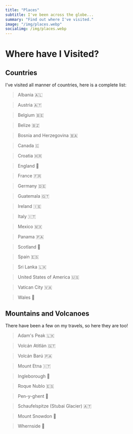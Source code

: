 ```yaml
---
title: "Places"
subtitle: I've been across the globe...
summary: "Find out where I've visited."
image: "/img/places.webp"
socialimg: /img/places.webp
---
```


# Where have I Visited?

## Countries

I've visited all manner of countries, here is a complete list:

> Albania 🇦🇱

> Austria 🇦🇹

> Belgium 🇧🇪

> Belize 🇧🇿

> Bosnia and Herzegovina 🇧🇦

> Canada 🇨

> Croatia 🇭🇷

> England 🏴󠁧󠁢󠁥󠁮󠁧󠁿

> France 🇫🇷

> Germany 🇩🇪

> Guatemala 🇬🇹

> Ireland 🇮🇪

> Italy 🇮🇹

> Mexico 🇲🇽

> Panama 🇵🇦

> Scotland 🏴󠁧󠁢󠁳󠁣󠁴󠁿

> Spain 🇪🇸

> Sri Lanka 🇱🇰

> United States of America 🇺🇸

> Vatican City 🇻🇦

> Wales 🏴󠁧󠁢󠁷󠁬󠁳󠁿

## Mountains and Volcanoes

There have been a few on my travels, so here they are too!

> Adam's Peak 🇱🇰

> Volcán Atitlán 🇬🇹

> Volcán Barú 🇵🇦

> Mount Etna 🇮🇹

> Ingleborough 🏴󠁧󠁢󠁥󠁮󠁧󠁿

> Roque Nublo 🇪🇸

> Pen-y-ghent 🏴󠁧󠁢󠁥󠁮󠁧󠁿

> Schaufelspitze (Stubai Glacier) 🇦🇹

> Mount Snowdon 🏴󠁧󠁢󠁷󠁬󠁳󠁿

> Whernside 🏴󠁧󠁢󠁥󠁮󠁧󠁿
